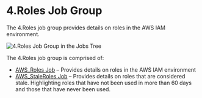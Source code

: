 # 4.Roles Job Group

The 4.Roles job group provides details on roles in the AWS IAM environment.

![4.Roles Job Group in the Jobs Tree](/img/product_docs/accessanalyzer/11.6/admin/hostmanagement/jobstree.webp)

The 4.Roles job group is comprised of:

- [AWS_Roles Job](/docs/accessanalyzer/11.6/solutions/aws/roles/aws_roles.md)
  – Provides details on roles in the AWS IAM environment
- [AWS_StaleRoles Job](/docs/accessanalyzer/11.6/solutions/aws/roles/aws_staleroles.md)
  – Provides details on roles that are considered stale. Highlighting roles that have not been used
  in more than 60 days and those that have never been used.
